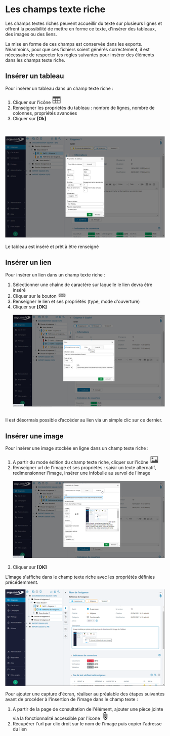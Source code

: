 # Les champs texte riche

Les champs textes riches peuvent accueillir du texte sur plusieurs lignes et offrent la possibilité de mettre en forme ce texte, d'insérer des tableaux, des images ou des liens.

La mise en forme de ces champs est conservée dans les exports. Néanmoins, pour que ces fichiers soient générés correctement, il est nécessaire de respecter les règles suivantes pour insérer des éléments dans les champs texte riche. 

## Insérer un tableau

 Pour insérer un tableau dans un champ texte riche :

 1. Cliquer sur l'icône ![Tableau](resources/tableau1.png)
 2. Renseigner les propriétés du tableau : nombre de lignes, nombre de colonnes, propriétés avancées
 3. Cliquer sur **[Ok]**

 <br/><br/>
![Ajouter un tableau](resources/action-generique-ajout-tableau.png)
<br/><br/>
Le tableau est inséré et prêt à être renseigné

## Insérer un lien

 Pour insérer un lien dans un champ texte riche :

 1. Sélectionner une chaîne de caractère sur laquelle le lien devra être inséré
 2. Cliquer sur le bouton ![lien](resources/lien1.png)
 3. Renseigner le lien et ses propriétés (type, mode d'ouverture)
 4. Cliquer sur **[OK]**
<br/><br/>
![Lien](resources/champtr-lien-fr.png)
<br/><br/>
 
 Il est désormais possible d’accéder au lien via un simple clic sur ce dernier.

## Insérer une image

Pour insérer une image stockée en ligne dans un champ texte riche : 

 1. A partir du mode édition du champ texte riche,  cliquer sur l'icône ![Image](resources/image1.png)
 2. Renseigner url de l'image et ses propriétés : saisir un texte alternatif, redimensionner l'image, insérer une infobulle au survol de l'image
<br/><br/>
![Propriété de l'image à insérer](resources/champtr-propriete-image-fr.png)
<br/><br/>
 3. Cliquer sur **[OK]**

L'image s'affiche dans le champ texte riche avec les propriétés définies précédemment.

![Rendu image insérée](resources/champtr-image-inseree-fr.png)

Pour ajouter une capture d'écran, réaliser au préalable des étapes suivantes avant de procéder à l'insertion de l'image dans le champ texte : 

 1. A partir de la page de consultation de l'élément, ajouter une pièce jointe via la fonctionnalité accessible par l'icone ![Icone PJ](resources/attachments.png)
 2. Récupérer l'url par clic droit sur le nom de l'image puis copier l'adresse du lien
